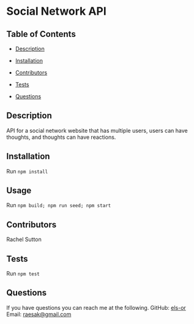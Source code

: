 # Social Network API

## Table of Contents

- [Description](#description)
- [Installation](#installation)
- [Contributors](#contributors)
- [Tests](#tests)

- [Questions](#questions)

## Description

API for a social network website that has multiple users, users can have thoughts, and thoughts can have reactions.

## Installation

Run `npm install`

## Usage

Run `npm build; npm run seed; npm start`

## Contributors

Rachel Sutton

## Tests

Run `npm test`

## Questions

If you have questions you can reach me at the following.
GitHub: [els-or](https://wwww.github.com/els-or)
Email: raesak@gmail.com
